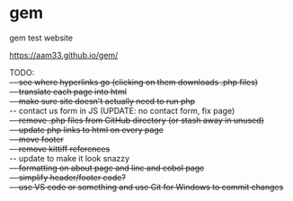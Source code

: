 # gem
gem test website

<https://aam33.github.io/gem/>

TODO:<br>
~~-- see where hyperlinks go (clicking on them downloads .php files)~~ <br>
~~-- translate each page into html~~ <br>
~~-- make sure site doesn't actually need to run php~~ <br>
-- contact us form in JS (UPDATE: no contact form, fix page)<br>
~~-- remove .php files from GitHub directory (or stash away in unused)~~ <br>
~~-- update php links to html on every page~~ <br>
~~-- move footer~~<br>
~~-- remove kittiff references~~<br>
-- update to make it look snazzy<br>
~~-- formatting on about page and linc and cobol page~~ <br>
~~-- simplify header/footer code?~~ <br>
~~-- use VS code or something and use Git for Windows to commit changes~~<br>
